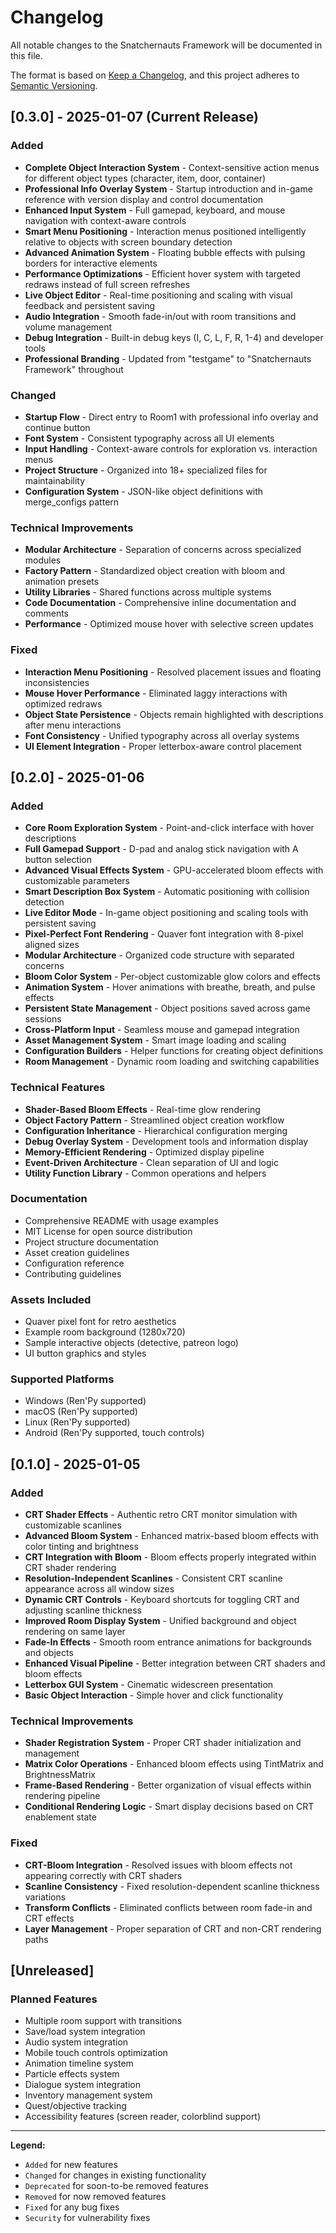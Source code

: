 # Changelog

All notable changes to the Snatchernauts Framework will be documented in this file.

The format is based on [Keep a Changelog](https://keepachangelog.com/en/1.0.0/),
and this project adheres to [Semantic Versioning](https://semver.org/spec/v2.0.0.html).

## [0.3.0] - 2025-01-07 (Current Release)

### Added
- **Complete Object Interaction System** - Context-sensitive action menus for different object types (character, item, door, container)
- **Professional Info Overlay System** - Startup introduction and in-game reference with version display and control documentation
- **Enhanced Input System** - Full gamepad, keyboard, and mouse navigation with context-aware controls
- **Smart Menu Positioning** - Interaction menus positioned intelligently relative to objects with screen boundary detection
- **Advanced Animation System** - Floating bubble effects with pulsing borders for interactive elements
- **Performance Optimizations** - Efficient hover system with targeted redraws instead of full screen refreshes
- **Live Object Editor** - Real-time positioning and scaling with visual feedback and persistent saving
- **Audio Integration** - Smooth fade-in/out with room transitions and volume management
- **Debug Integration** - Built-in debug keys (I, C, L, F, R, 1-4) and developer tools
- **Professional Branding** - Updated from "testgame" to "Snatchernauts Framework" throughout

### Changed  
- **Startup Flow** - Direct entry to Room1 with professional info overlay and continue button
- **Font System** - Consistent typography across all UI elements
- **Input Handling** - Context-aware controls for exploration vs. interaction menus
- **Project Structure** - Organized into 18+ specialized files for maintainability
- **Configuration System** - JSON-like object definitions with merge_configs pattern

### Technical Improvements
- **Modular Architecture** - Separation of concerns across specialized modules
- **Factory Pattern** - Standardized object creation with bloom and animation presets
- **Utility Libraries** - Shared functions across multiple systems
- **Code Documentation** - Comprehensive inline documentation and comments
- **Performance** - Optimized mouse hover with selective screen updates

### Fixed
- **Interaction Menu Positioning** - Resolved placement issues and floating inconsistencies
- **Mouse Hover Performance** - Eliminated laggy interactions with optimized redraws
- **Object State Persistence** - Objects remain highlighted with descriptions after menu interactions
- **Font Consistency** - Unified typography across all overlay systems
- **UI Element Integration** - Proper letterbox-aware control placement

## [0.2.0] - 2025-01-06

### Added
- **Core Room Exploration System** - Point-and-click interface with hover descriptions
- **Full Gamepad Support** - D-pad and analog stick navigation with A button selection
- **Advanced Visual Effects System** - GPU-accelerated bloom effects with customizable parameters
- **Smart Description Box System** - Automatic positioning with collision detection
- **Live Editor Mode** - In-game object positioning and scaling tools with persistent saving
- **Pixel-Perfect Font Rendering** - Quaver font integration with 8-pixel aligned sizes
- **Modular Architecture** - Organized code structure with separated concerns
- **Bloom Color System** - Per-object customizable glow colors and effects
- **Animation System** - Hover animations with breathe, breath, and pulse effects
- **Persistent State Management** - Object positions saved across game sessions
- **Cross-Platform Input** - Seamless mouse and gamepad integration
- **Asset Management System** - Smart image loading and scaling
- **Configuration Builders** - Helper functions for creating object definitions
- **Room Management** - Dynamic room loading and switching capabilities

### Technical Features
- **Shader-Based Bloom Effects** - Real-time glow rendering
- **Object Factory Pattern** - Streamlined object creation workflow
- **Configuration Inheritance** - Hierarchical configuration merging
- **Debug Overlay System** - Development tools and information display
- **Memory-Efficient Rendering** - Optimized display pipeline
- **Event-Driven Architecture** - Clean separation of UI and logic
- **Utility Function Library** - Common operations and helpers

### Documentation
- Comprehensive README with usage examples
- MIT License for open source distribution
- Project structure documentation
- Asset creation guidelines
- Configuration reference
- Contributing guidelines

### Assets Included
- Quaver pixel font for retro aesthetics
- Example room background (1280x720)
- Sample interactive objects (detective, patreon logo)
- UI button graphics and styles

### Supported Platforms
- Windows (Ren'Py supported)
- macOS (Ren'Py supported)  
- Linux (Ren'Py supported)
- Android (Ren'Py supported, touch controls)

## [0.1.0] - 2025-01-05

### Added
- **CRT Shader Effects** - Authentic retro CRT monitor simulation with customizable scanlines
- **Advanced Bloom System** - Enhanced matrix-based bloom effects with color tinting and brightness
- **CRT Integration with Bloom** - Bloom effects properly integrated within CRT shader rendering
- **Resolution-Independent Scanlines** - Consistent CRT scanline appearance across all window sizes
- **Dynamic CRT Controls** - Keyboard shortcuts for toggling CRT and adjusting scanline thickness
- **Improved Room Display System** - Unified background and object rendering on same layer
- **Fade-In Effects** - Smooth room entrance animations for backgrounds and objects
- **Enhanced Visual Pipeline** - Better integration between CRT shaders and bloom effects
- **Letterbox GUI System** - Cinematic widescreen presentation
- **Basic Object Interaction** - Simple hover and click functionality

### Technical Improvements
- **Shader Registration System** - Proper CRT shader initialization and management
- **Matrix Color Operations** - Enhanced bloom effects using TintMatrix and BrightnessMatrix
- **Frame-Based Rendering** - Better organization of visual effects within rendering pipeline
- **Conditional Rendering Logic** - Smart display decisions based on CRT enablement state

### Fixed
- **CRT-Bloom Integration** - Resolved issues with bloom effects not appearing correctly with CRT shaders
- **Scanline Consistency** - Fixed resolution-dependent scanline thickness variations
- **Transform Conflicts** - Eliminated conflicts between room fade-in and CRT effects
- **Layer Management** - Proper separation of CRT and non-CRT rendering paths

## [Unreleased]

### Planned Features
- Multiple room support with transitions
- Save/load system integration
- Audio system integration
- Mobile touch controls optimization
- Animation timeline system
- Particle effects system
- Dialogue system integration
- Inventory management system
- Quest/objective tracking
- Accessibility features (screen reader, colorblind support)

---

**Legend:**
- `Added` for new features
- `Changed` for changes in existing functionality  
- `Deprecated` for soon-to-be removed features
- `Removed` for now removed features
- `Fixed` for any bug fixes
- `Security` for vulnerability fixes

